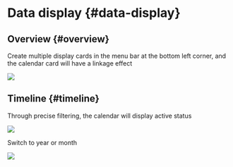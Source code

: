 # Data display {#data-display}

## Overview {#overview}

Create multiple display cards in the menu bar at the bottom left corner, and the calendar card will have a linkage effect

![](/assets/en/overview.gif)

## Timeline {#timeline}

Through precise filtering, the calendar will display active status

![](/assets/en/filter.gif)

Switch to year or month

![](/assets/en/switch-year.gif)
